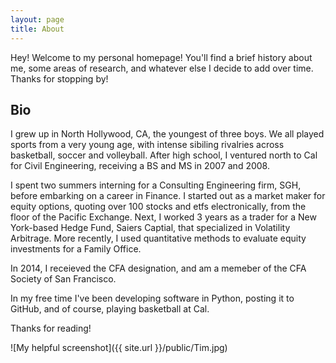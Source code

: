 ```yaml
---
layout: page
title: About
---
```


<p class="message">
  Hey! Welcome to my personal homepage! You'll find a brief history about me, some areas of research, and whatever else I decide to add over time. Thanks for stopping by!
</p>


## Bio

I grew up in North Hollywood, CA, the youngest of three boys. We all played sports from a very young age, with intense sibiling rivalries  across basketball, soccer and volleyball. After high school, I ventured north to Cal for Civil Engineering, receiving a BS and MS in 2007 and 2008. 

I spent two summers interning for a Consulting Engineering firm, SGH, before embarking on a career in Finance. I started out as a market maker for equity options, quoting over 100 stocks and etfs electronically, from the floor of the Pacific Exchange. Next, I worked 3 years as a trader for a New York-based Hedge Fund, Saiers Captial, that specialized in Volatility Arbitrage.  More recently, I used quantitative methods to evaluate equity investments for a Family Office.

In 2014, I receieved the CFA designation, and am a memeber of the CFA Society of San Francisco. 

In my free time I've been developing software in Python, posting it to GitHub, and of course, playing basketball at Cal. 

Thanks for reading!

![My helpful screenshot]({{ site.url }}/public/Tim.jpg)
